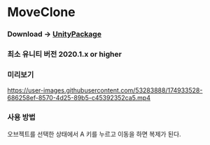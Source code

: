 # MoveClone

### Download -> [UnityPackage](https://github.com/NK-Studio/MoveClone/releases) 
### 최소 유니티 버전 2020.1.x or higher

### 미리보기
https://user-images.githubusercontent.com/53283888/174933528-686258ef-8570-4d25-89b5-c45392352ca5.mp4

### 사용 방법
오브젝트를 선택한 상태에서 A 키를 누르고 이동을 하면 복제가 된다.
